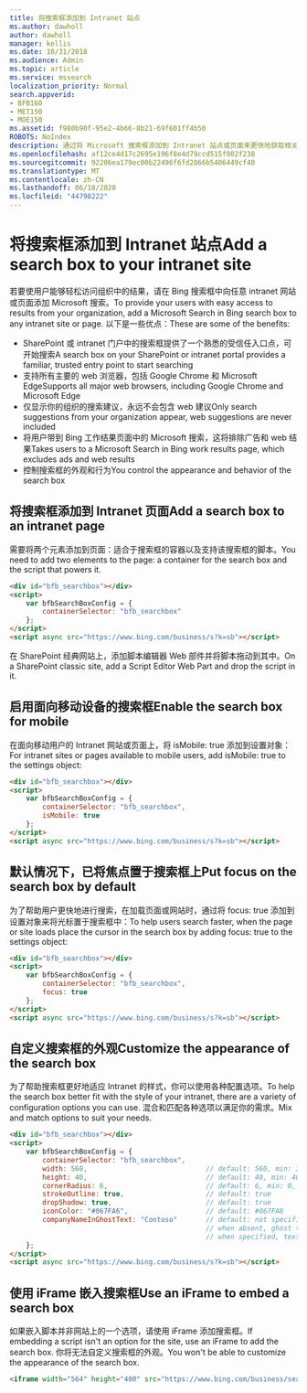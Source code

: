 ```yaml
---
title: 将搜索框添加到 Intranet 站点
ms.author: dawholl
author: dawholl
manager: kellis
ms.date: 10/31/2018
ms.audience: Admin
ms.topic: article
ms.service: mssearch
localization_priority: Normal
search.appverid:
- BFB160
- MET150
- MOE150
ms.assetid: f980b90f-95e2-4b66-8b21-69f601ff4b50
ROBOTS: NoIndex
description: 通过将 Microsoft 搜索框添加到 Intranet 站点或页面来更快地获取相关搜索建议和查找工作结果。
ms.openlocfilehash: af12ce4d17c2695e196f8e4d79ccd515f002f238
ms.sourcegitcommit: 92206ea179ec00b22496f6fd2866b5406449cf40
ms.translationtype: MT
ms.contentlocale: zh-CN
ms.lasthandoff: 06/18/2020
ms.locfileid: "44798222"
---
```

# <a name="add-a-search-box-to-your-intranet-site"></a><span data-ttu-id="5e6eb-103">将搜索框添加到 Intranet 站点</span><span class="sxs-lookup"><span data-stu-id="5e6eb-103">Add a search box to your intranet site</span></span>

<span data-ttu-id="5e6eb-104">若要使用户能够轻松访问组织中的结果，请在 Bing 搜索框中向任意 intranet 网站或页面添加 Microsoft 搜索。</span><span class="sxs-lookup"><span data-stu-id="5e6eb-104">To provide your users with easy access to results from your organization, add a Microsoft Search in Bing search box to any intranet site or page.</span></span> <span data-ttu-id="5e6eb-105">以下是一些优点：</span><span class="sxs-lookup"><span data-stu-id="5e6eb-105">These are some of the benefits:</span></span>

- <span data-ttu-id="5e6eb-106">SharePoint 或 intranet 门户中的搜索框提供了一个熟悉的受信任入口点，可开始搜索</span><span class="sxs-lookup"><span data-stu-id="5e6eb-106">A search box on your SharePoint or intranet portal provides a familiar, trusted entry point to start searching</span></span>
- <span data-ttu-id="5e6eb-107">支持所有主要的 web 浏览器，包括 Google Chrome 和 Microsoft Edge</span><span class="sxs-lookup"><span data-stu-id="5e6eb-107">Supports all major web browsers, including Google Chrome and Microsoft Edge</span></span>
- <span data-ttu-id="5e6eb-108">仅显示你的组织的搜索建议，永远不会包含 web 建议</span><span class="sxs-lookup"><span data-stu-id="5e6eb-108">Only search suggestions from your organization appear, web suggestions are never included</span></span>
- <span data-ttu-id="5e6eb-109">将用户带到 Bing 工作结果页面中的 Microsoft 搜索，这将排除广告和 web 结果</span><span class="sxs-lookup"><span data-stu-id="5e6eb-109">Takes users to a Microsoft Search in Bing work results page, which excludes ads and web results</span></span>
- <span data-ttu-id="5e6eb-110">控制搜索框的外观和行为</span><span class="sxs-lookup"><span data-stu-id="5e6eb-110">You control the appearance and behavior of the search box</span></span>
  
## <a name="add-a-search-box-to-an-intranet-page"></a><span data-ttu-id="5e6eb-111">将搜索框添加到 Intranet 页面</span><span class="sxs-lookup"><span data-stu-id="5e6eb-111">Add a search box to an intranet page</span></span>

<span data-ttu-id="5e6eb-112">需要将两个元素添加到页面：适合于搜索框的容器以及支持该搜索框的脚本。</span><span class="sxs-lookup"><span data-stu-id="5e6eb-112">You need to add two elements to the page: a container for the search box and the script that powers it.</span></span>
  
```html
<div id="bfb_searchbox"></div>
<script>
    var bfbSearchBoxConfig = {
        containerSelector: "bfb_searchbox"
    };
</script>
<script async src="https://www.bing.com/business/s?k=sb"></script>
```

<span data-ttu-id="5e6eb-113">在 SharePoint 经典网站上，添加脚本编辑器 Web 部件并将脚本拖动到其中。</span><span class="sxs-lookup"><span data-stu-id="5e6eb-113">On a SharePoint classic site, add a Script Editor Web Part and drop the script in it.</span></span>
  
## <a name="enable-the-search-box-for-mobile"></a><span data-ttu-id="5e6eb-114">启用面向移动设备的搜索框</span><span class="sxs-lookup"><span data-stu-id="5e6eb-114">Enable the search box for mobile</span></span>

<span data-ttu-id="5e6eb-115">在面向移动用户的 Intranet 网站或页面上，将 isMobile: true 添加到设置对象：</span><span class="sxs-lookup"><span data-stu-id="5e6eb-115">For intranet sites or pages available to mobile users, add isMobile: true to the settings object:</span></span>
  
```html
<div id="bfb_searchbox"></div>
<script>
    var bfbSearchBoxConfig = {
        containerSelector: "bfb_searchbox", 
        isMobile: true
    };
</script>
<script async src="https://www.bing.com/business/s?k=sb"></script>
```

## <a name="put-focus-on-the-search-box-by-default"></a><span data-ttu-id="5e6eb-116">默认情况下，已将焦点置于搜索框上</span><span class="sxs-lookup"><span data-stu-id="5e6eb-116">Put focus on the search box by default</span></span>

<span data-ttu-id="5e6eb-117">为了帮助用户更快地进行搜索，在加载页面或网站时，通过将 focus: true 添加到设置对象来将光标置于搜索框中：</span><span class="sxs-lookup"><span data-stu-id="5e6eb-117">To help users search faster, when the page or site loads place the cursor in the search box by adding focus: true to the settings object:</span></span>
  
```html
<div id="bfb_searchbox"></div>
<script>
    var bfbSearchBoxConfig = {
        containerSelector: "bfb_searchbox",
        focus: true
    };
</script>
<script async src="https://www.bing.com/business/s?k=sb"></script>
```

## <a name="customize-the-appearance-of-the-search-box"></a><span data-ttu-id="5e6eb-118">自定义搜索框的外观</span><span class="sxs-lookup"><span data-stu-id="5e6eb-118">Customize the appearance of the search box</span></span> 

<span data-ttu-id="5e6eb-119">为了帮助搜索框更好地适应 Intranet 的样式，你可以使用各种配置选项。</span><span class="sxs-lookup"><span data-stu-id="5e6eb-119">To help the search box better fit with the style of your intranet, there are a variety of configuration options you can use.</span></span> <span data-ttu-id="5e6eb-120">混合和匹配各种选项以满足你的需求。</span><span class="sxs-lookup"><span data-stu-id="5e6eb-120">Mix and match options to suit your needs.</span></span>

```html
<div id="bfb_searchbox"></div>
<script>
    var bfbSearchBoxConfig = {
        containerSelector: "bfb_searchbox",
        width: 560,                             // default: 560, min: 360, max: 650
        height: 40,                             // default: 40, min: 40, max: 72
        cornerRadius: 6,                        // default: 6, min: 0, max: 25                                   
        strokeOutline: true,                    // default: true
        dropShadow: true,                       // default: true
        iconColor: "#067FA6",                   // default: #067FA6
        companyNameInGhostText: "Contoso"       // default: not specified
                                                // when absent, ghost text will be "Search work"
                                                // when specified, text will be "Search <companyNameInGhostText>"
    };
</script>
<script async src="https://www.bing.com/business/s?k=sb"></script>
```

## <a name="use-an-iframe-to-embed-a-search-box"></a><span data-ttu-id="5e6eb-121">使用 iFrame 嵌入搜索框</span><span class="sxs-lookup"><span data-stu-id="5e6eb-121">Use an iFrame to embed a search box</span></span>

<span data-ttu-id="5e6eb-122">如果嵌入脚本并非网站上的一个选项，请使用 iFrame 添加搜索框。</span><span class="sxs-lookup"><span data-stu-id="5e6eb-122">If embedding a script isn't an option for the site, use an iFrame to add the search box.</span></span> <span data-ttu-id="5e6eb-123">你将无法自定义搜索框的外观。</span><span class="sxs-lookup"><span data-stu-id="5e6eb-123">You won't be able to customize the appearance of the search box.</span></span>
  
```html
<iframe width="564" height="400" src="https://www.bing.com/business/searchbox"></iframe>
```

